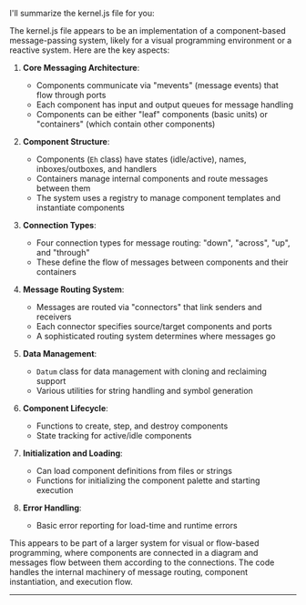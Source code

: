 I'll summarize the kernel.js file for you:

The kernel.js file appears to be an implementation of a component-based message-passing system, likely for a visual programming environment or a reactive system. Here are the key aspects:

1. **Core Messaging Architecture**:
   - Components communicate via "mevents" (message events) that flow through ports
   - Each component has input and output queues for message handling
   - Components can be either "leaf" components (basic units) or "containers" (which contain other components)

2. **Component Structure**:
   - Components (`Eh` class) have states (idle/active), names, inboxes/outboxes, and handlers
   - Containers manage internal components and route messages between them
   - The system uses a registry to manage component templates and instantiate components

3. **Connection Types**:
   - Four connection types for message routing: "down", "across", "up", and "through"
   - These define the flow of messages between components and their containers

4. **Message Routing System**:
   - Messages are routed via "connectors" that link senders and receivers
   - Each connector specifies source/target components and ports
   - A sophisticated routing system determines where messages go

5. **Data Management**:
   - `Datum` class for data management with cloning and reclaiming support
   - Various utilities for string handling and symbol generation

6. **Component Lifecycle**:
   - Functions to create, step, and destroy components
   - State tracking for active/idle components

7. **Initialization and Loading**:
   - Can load component definitions from files or strings
   - Functions for initializing the component palette and starting execution

8. **Error Handling**:
   - Basic error reporting for load-time and runtime errors

This appears to be part of a larger system for visual or flow-based programming, where components are connected in a diagram and messages flow between them according to the connections. The code handles the internal machinery of message routing, component instantiation, and execution flow.

---


